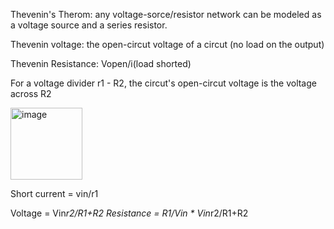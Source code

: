 Thevenin's Therom: any voltage-sorce/resistor network can be modeled as a voltage source and a series resistor.

Thevenin voltage: the open-circut voltage of a circut (no load on the output)

Thevenin Resistance: Vopen/i(load shorted)

For a voltage divider r1 - R2, the circut's open-circut voltage is the voltage across R2

<img width="115" alt="image" src="https://github.com/user-attachments/assets/b1f4de11-c475-4c5b-9411-1e99fc638930" />

Short current = vin/r1

Voltage = Vin*r2/R1+R2
Resistance = R1/Vin * Vin*r2/R1+R2
